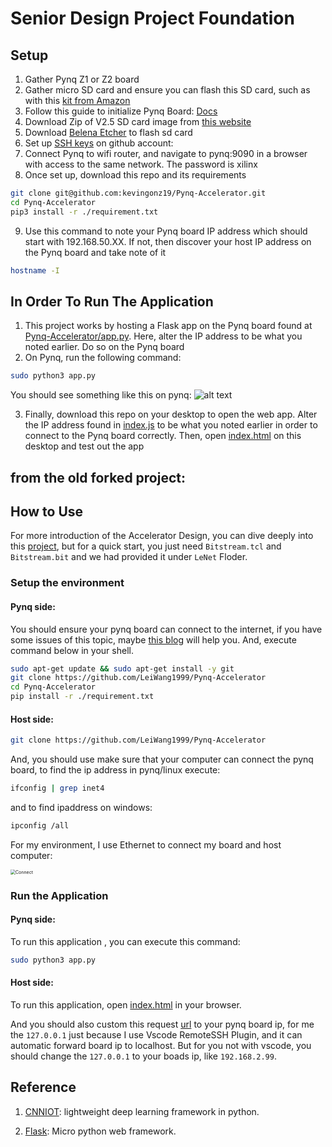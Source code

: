 # Senior Design Project Foundation
## Setup

1. Gather Pynq Z1 or Z2 board
2. Gather micro SD card and ensure you can flash this SD card, such as with this [kit from Amazon](https://www.amazon.com/SanDisk-Extreme-microSD-UHS-I-Adapter/dp/B07FCMBLV6/ref=sr_1_3?crid=28HBXJW9BDM4X&dib=eyJ2IjoiMSJ9.ltxMMRv20B8Ib6iJzCkWb01RY76XZbc9oF3TC2dYZIdA4jLAE5WepgwlRN6ykYJ2rUTux1BrIghI3dEWO1eZTUVNCQ71TSa2U_0Z0eE_9p9KwHZxEX1YYaTh8rJC8JC3VmhNnEiRVLjxCTIN6sNUH9hkr6ULEr_G8YJKUCFZQYP2MJ85IDXgZ8APyFc7zg__WPkxL1viQuNIgXQeUAd3bLI4gzaevrhg_KfkhLjjWFk.aQa8ly4xjlqRvwgcgHdWgAYu1miUKWD9WsAfbYRlrsw&dib_tag=se&keywords=micro%2Bsd%2Bcard%2Bwith%2Badapter&qid=1740422220&sprefix=micro%2Bsd%2Bcard%2Bwith%2B%2Caps%2C114&sr=8-3&th=1)
3. Follow this guide to initialize Pynq Board: [Docs](https://pynq.readthedocs.io/en/v2.5/getting_started/pynq_z2_setup.html)
4. Download Zip of V2.5 SD card image from [this website](https://www.tulembedded.com/FPGA/ProductsPYNQ-Z2.html)
5. Download [Belena Etcher](https://etcher.balena.io/) to flash sd card 
6. Set up [SSH keys](https://docs.github.com/en/authentication/connecting-to-github-with-ssh/generating-a-new-ssh-key-and-adding-it-to-the-ssh-agent?platform=windows) on github account: 
7. Connect Pynq to wifi router, and navigate to pynq:9090 in a browser with access to the same network. The password is xilinx
8. Once set up, download this repo and its requirements
```bash
git clone git@github.com:kevingonz19/Pynq-Accelerator.git
cd Pynq-Accelerator
pip3 install -r ./requirement.txt
```
9. Use this command to note your Pynq board IP address which should start with 192.168.50.XX. If not, then discover your host IP address on the Pynq board and take note of it
```bash
hostname -I
```

## In Order To Run The Application
1. This project works by hosting a Flask app on the Pynq board found at [Pynq-Accelerator/app.py](https://github.com/kevingonz19/Pynq-Accelerator/blob/4c9e8c8b55ed20215b8efce400a3750c153029ff/app.py#L38). Here, alter the IP address to be what you noted earlier. Do so on the Pynq board  
2. On Pynq, run the following command:
```bash
sudo python3 app.py
```  
You should see something like this on pynq:
![alt text](image.png)     

3. Finally, download this repo on your desktop to open the web app. Alter the IP address found in [index.js](https://github.com/kevingonz19/Pynq-Accelerator/blob/4c9e8c8b55ed20215b8efce400a3750c153029ff/WebApp/index.js#L86) to be what you noted earlier in order to connect to the Pynq board correctly. Then, open [index.html](https://github.com/kevingonz19/Pynq-Accelerator/blob/master/WebApp/index.html) on this desktop and test out the app


## from the old forked project: 

## How to Use

For more introduction of the Accelerator Design, you can dive deeply into this [project](https://github.com/mfarhadi/CNNIOT), but for a quick start, you just need `Bitstream.tcl` and `Bitstream.bit` and we had provided it under `LeNet` Floder.

### Setup the environment

#### Pynq side:

You should ensure your pynq board can connect to the internet, if you have some issues of this topic, maybe [this blog](https://leiblog.wang/Embedding-board-internet-via-PC-Ethernet/) will help you. And, execute command below in your shell.

```bash
sudo apt-get update && sudo apt-get install -y git
git clone https://github.com/LeiWang1999/Pynq-Accelerator
cd Pynq-Accelerator
pip install -r ./requirement.txt
```

#### Host side:

```bash
git clone https://github.com/LeiWang1999/Pynq-Accelerator
```

And, you should use make sure that your computer can connect the pynq board, to find the ip address in pynq/linux execute:

```bash
ifconfig | grep inet4
```

and to find ipaddress on windows:

```bash
ipconfig /all
```

For my environment, I use Ethernet to connect my board and host computer:

<img src="http://leiblog.wang/static/image/2021/3/KobMkz.png" alt="Connect" style="zoom:50%;" />

### Run the Application

#### Pynq side:

To run this application , you can execute this command:

```bash
sudo python3 app.py
```

#### Host side:

To run this application, open [index.html](https://github.com/LeiWang1999/Pynq-Accelerator/blob/master/WebApp/index.html) in your browser.

And you should also custom this request [url](https://github.com/LeiWang1999/Pynq-Accelerator/blob/master/WebApp/index.js#L84) to your pynq board ip, for me the `127.0.0.1` just because I use Vscode RemoteSSH Plugin, and it can automatic forward board ip to localhost. But for you not with vscode, you should change the `127.0.0.1` to your boads ip, like `192.168.2.99`.

## Reference

1. [CNNIOT](https://github.com/mfarhadi/CNNIOT): lightweight deep learning framework in python.

2. [Flask](https://dormousehole.readthedocs.io/en/latest/): Micro python web framework.

